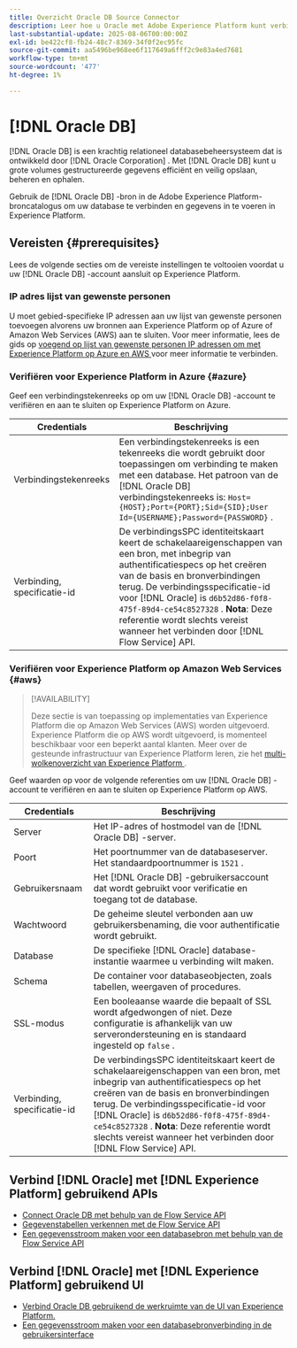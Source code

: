 ```yaml
---
title: Overzicht Oracle DB Source Connector
description: Leer hoe u Oracle met Adobe Experience Platform kunt verbinden via API's of de gebruikersinterface.
last-substantial-update: 2025-08-06T00:00:00Z
exl-id: be422cf8-fb24-48c7-8369-34f0f2ec95fc
source-git-commit: aa5496be968ee6f117649a6fff2c9e83a4ed7681
workflow-type: tm+mt
source-wordcount: '477'
ht-degree: 1%

---
```


# [!DNL Oracle DB]

[!DNL Oracle DB] is een krachtig relationeel databasebeheersysteem dat is ontwikkeld door [!DNL Oracle Corporation] . Met [!DNL Oracle DB] kunt u grote volumes gestructureerde gegevens efficiënt en veilig opslaan, beheren en ophalen.

Gebruik de [!DNL Oracle DB] -bron in de Adobe Experience Platform-broncatalogus om uw database te verbinden en gegevens in te voeren in Experience Platform.

## Vereisten {#prerequisites}

Lees de volgende secties om de vereiste instellingen te voltooien voordat u uw [!DNL Oracle DB] -account aansluit op Experience Platform.

### IP adres lijst van gewenste personen

U moet gebied-specifieke IP adressen aan uw lijst van gewenste personen toevoegen alvorens uw bronnen aan Experience Platform op of Azure of Amazon Web Services (AWS) aan te sluiten. Voor meer informatie, lees de gids op [ voegend op lijst van gewenste personen IP adressen om met Experience Platform op Azure en AWS ](../../ip-address-allow-list.md) voor meer informatie te verbinden.

### Verifiëren voor Experience Platform in Azure {#azure}

Geef een verbindingstekenreeks op om uw [!DNL Oracle DB] -account te verifiëren en aan te sluiten op Experience Platform on Azure.

| Credentials | Beschrijving |
| --- | --- |
| Verbindingstekenreeks | Een verbindingstekenreeks is een tekenreeks die wordt gebruikt door toepassingen om verbinding te maken met een database. Het patroon van de [!DNL Oracle DB] verbindingstekenreeks is: `Host={HOST};Port={PORT};Sid={SID};User Id={USERNAME};Password={PASSWORD}` . |
| Verbinding, specificatie-id | De verbindingsSPC identiteitskaart keert de schakelaareigenschappen van een bron, met inbegrip van authentificatiespecs op het creëren van de basis en bronverbindingen terug. De verbindingsspecificatie-id voor [!DNL Oracle] is `d6b52d86-f0f8-475f-89d4-ce54c8527328` . **Nota**: Deze referentie wordt slechts vereist wanneer het verbinden door [!DNL Flow Service] API. |

### Verifiëren voor Experience Platform op Amazon Web Services {#aws}

>[!AVAILABILITY]
>
>Deze sectie is van toepassing op implementaties van Experience Platform die op Amazon Web Services (AWS) worden uitgevoerd. Experience Platform die op AWS wordt uitgevoerd, is momenteel beschikbaar voor een beperkt aantal klanten. Meer over de gesteunde infrastructuur van Experience Platform leren, zie het [ multi-wolkenoverzicht van Experience Platform ](../../../landing/multi-cloud.md).

Geef waarden op voor de volgende referenties om uw [!DNL Oracle DB] -account te verifiëren en aan te sluiten op Experience Platform op AWS.

| Credentials | Beschrijving |
| --- | --- |
| Server | Het IP-adres of hostmodel van de [!DNL Oracle DB] -server. |
| Poort | Het poortnummer van de databaseserver. Het standaardpoortnummer is `1521` . |
| Gebruikersnaam | Het [!DNL Oracle DB] -gebruikersaccount dat wordt gebruikt voor verificatie en toegang tot de database. |
| Wachtwoord | De geheime sleutel verbonden aan uw gebruikersbenaming, die voor authentificatie wordt gebruikt. |
| Database | De specifieke [!DNL Oracle] database-instantie waarmee u verbinding wilt maken. |
| Schema | De container voor databaseobjecten, zoals tabellen, weergaven of procedures. |
| SSL-modus | Een booleaanse waarde die bepaalt of SSL wordt afgedwongen of niet. Deze configuratie is afhankelijk van uw serverondersteuning en is standaard ingesteld op `false` . |
| Verbinding, specificatie-id | De verbindingsSPC identiteitskaart keert de schakelaareigenschappen van een bron, met inbegrip van authentificatiespecs op het creëren van de basis en bronverbindingen terug. De verbindingsspecificatie-id voor [!DNL Oracle] is `d6b52d86-f0f8-475f-89d4-ce54c8527328` . **Nota**: Deze referentie wordt slechts vereist wanneer het verbinden door [!DNL Flow Service] API. |


## Verbind [!DNL Oracle] met [!DNL Experience Platform] gebruikend APIs

- [Connect Oracle DB met behulp van de Flow Service API](../../tutorials/api/create/databases/oracle.md)
- [Gegevenstabellen verkennen met de Flow Service API](../../tutorials/api/explore/tabular.md)
- [Een gegevensstroom maken voor een databasebron met behulp van de Flow Service API](../../tutorials/api/collect/database-nosql.md)

## Verbind [!DNL Oracle] met [!DNL Experience Platform] gebruikend UI

- [Verbind Oracle DB gebruikend de werkruimte van de UI van Experience Platform.](../../tutorials/ui/create/databases/oracle.md)
- [Een gegevensstroom maken voor een databasebronverbinding in de gebruikersinterface](../../tutorials/ui/dataflow/databases.md)
